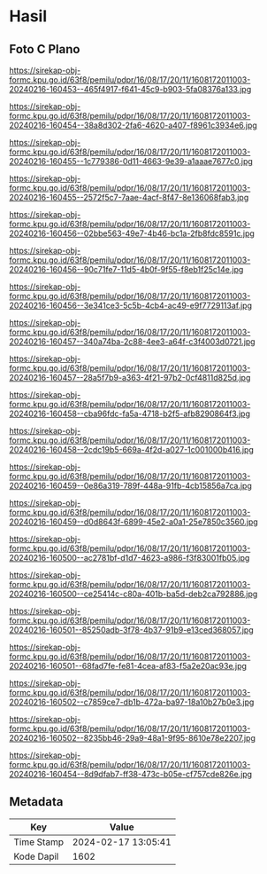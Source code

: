 # Hasil

## Foto C Plano

https://sirekap-obj-formc.kpu.go.id/63f8/pemilu/pdpr/16/08/17/20/11/1608172011003-20240216-160453--465f4917-f641-45c9-b903-5fa08376a133.jpg

https://sirekap-obj-formc.kpu.go.id/63f8/pemilu/pdpr/16/08/17/20/11/1608172011003-20240216-160454--38a8d302-2fa6-4620-a407-f8961c3934e6.jpg

https://sirekap-obj-formc.kpu.go.id/63f8/pemilu/pdpr/16/08/17/20/11/1608172011003-20240216-160455--1c779386-0d11-4663-9e39-a1aaae7677c0.jpg

https://sirekap-obj-formc.kpu.go.id/63f8/pemilu/pdpr/16/08/17/20/11/1608172011003-20240216-160455--2572f5c7-7aae-4acf-8f47-8e136068fab3.jpg

https://sirekap-obj-formc.kpu.go.id/63f8/pemilu/pdpr/16/08/17/20/11/1608172011003-20240216-160456--02bbe563-49e7-4b46-bc1a-2fb8fdc8591c.jpg

https://sirekap-obj-formc.kpu.go.id/63f8/pemilu/pdpr/16/08/17/20/11/1608172011003-20240216-160456--90c71fe7-11d5-4b0f-9f55-f8eb1f25c14e.jpg

https://sirekap-obj-formc.kpu.go.id/63f8/pemilu/pdpr/16/08/17/20/11/1608172011003-20240216-160456--3e341ce3-5c5b-4cb4-ac49-e9f7729113af.jpg

https://sirekap-obj-formc.kpu.go.id/63f8/pemilu/pdpr/16/08/17/20/11/1608172011003-20240216-160457--340a74ba-2c88-4ee3-a64f-c3f4003d0721.jpg

https://sirekap-obj-formc.kpu.go.id/63f8/pemilu/pdpr/16/08/17/20/11/1608172011003-20240216-160457--28a5f7b9-a363-4f21-97b2-0cf4811d825d.jpg

https://sirekap-obj-formc.kpu.go.id/63f8/pemilu/pdpr/16/08/17/20/11/1608172011003-20240216-160458--cba96fdc-fa5a-4718-b2f5-afb8290864f3.jpg

https://sirekap-obj-formc.kpu.go.id/63f8/pemilu/pdpr/16/08/17/20/11/1608172011003-20240216-160458--2cdc19b5-669a-4f2d-a027-1c001000b416.jpg

https://sirekap-obj-formc.kpu.go.id/63f8/pemilu/pdpr/16/08/17/20/11/1608172011003-20240216-160459--0e86a319-789f-448a-91fb-4cb15856a7ca.jpg

https://sirekap-obj-formc.kpu.go.id/63f8/pemilu/pdpr/16/08/17/20/11/1608172011003-20240216-160459--d0d8643f-6899-45e2-a0a1-25e7850c3560.jpg

https://sirekap-obj-formc.kpu.go.id/63f8/pemilu/pdpr/16/08/17/20/11/1608172011003-20240216-160500--ac2781bf-d1d7-4623-a986-f3f83001fb05.jpg

https://sirekap-obj-formc.kpu.go.id/63f8/pemilu/pdpr/16/08/17/20/11/1608172011003-20240216-160500--ce25414c-c80a-401b-ba5d-deb2ca792886.jpg

https://sirekap-obj-formc.kpu.go.id/63f8/pemilu/pdpr/16/08/17/20/11/1608172011003-20240216-160501--85250adb-3f78-4b37-91b9-e13ced368057.jpg

https://sirekap-obj-formc.kpu.go.id/63f8/pemilu/pdpr/16/08/17/20/11/1608172011003-20240216-160501--68fad7fe-fe81-4cea-af83-f5a2e20ac93e.jpg

https://sirekap-obj-formc.kpu.go.id/63f8/pemilu/pdpr/16/08/17/20/11/1608172011003-20240216-160502--c7859ce7-db1b-472a-ba97-18a10b27b0e3.jpg

https://sirekap-obj-formc.kpu.go.id/63f8/pemilu/pdpr/16/08/17/20/11/1608172011003-20240216-160502--8235bb46-29a9-48a1-9f95-8610e78e2207.jpg

https://sirekap-obj-formc.kpu.go.id/63f8/pemilu/pdpr/16/08/17/20/11/1608172011003-20240216-160454--8d9dfab7-ff38-473c-b05e-cf757cde826e.jpg


## Metadata

| Key        | Value               |
| ---------- | ------------------- |
| Time Stamp | 2024-02-17 13:05:41 |
| Kode Dapil | 1602                |



